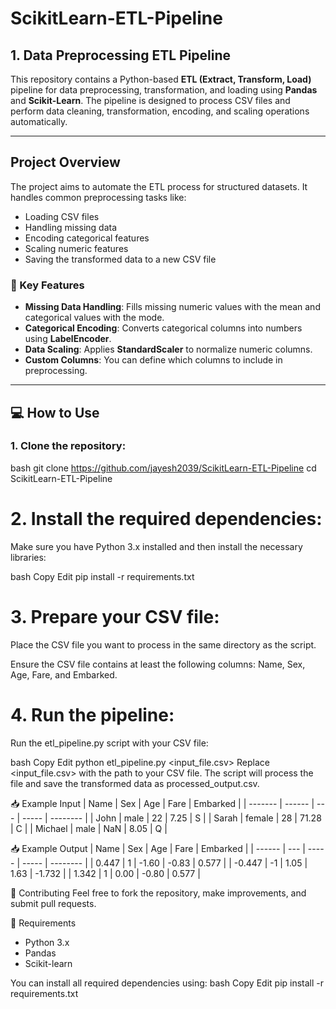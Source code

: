 # ScikitLearn-ETL-Pipeline

## 1. Data Preprocessing ETL Pipeline

This repository contains a Python-based **ETL (Extract, Transform, Load)** pipeline for data preprocessing, transformation, and loading using **Pandas** and **Scikit-Learn**. The pipeline is designed to process CSV files and perform data cleaning, transformation, encoding, and scaling operations automatically.

---

## Project Overview

The project aims to automate the ETL process for structured datasets. It handles common preprocessing tasks like:

- Loading CSV files  
- Handling missing data  
- Encoding categorical features  
- Scaling numeric features  
- Saving the transformed data to a new CSV file

### 🔑 Key Features

- **Missing Data Handling**: Fills missing numeric values with the mean and categorical values with the mode.  
- **Categorical Encoding**: Converts categorical columns into numbers using **LabelEncoder**.  
- **Data Scaling**: Applies **StandardScaler** to normalize numeric columns.  
- **Custom Columns**: You can define which columns to include in preprocessing.

---

## 💻 How to Use

### 1. Clone the repository:

bash
git clone https://github.com/jayesh2039/ScikitLearn-ETL-Pipeline
cd ScikitLearn-ETL-Pipeline

# 2. Install the required dependencies:

Make sure you have Python 3.x installed and then install the necessary libraries:

bash
Copy
Edit
pip install -r requirements.txt

# 3. Prepare your CSV file:

Place the CSV file you want to process in the same directory as the script.

Ensure the CSV file contains at least the following columns: Name, Sex, Age, Fare, and Embarked.

# 4. Run the pipeline:

Run the etl_pipeline.py script with your CSV file:

bash
Copy
Edit
python etl_pipeline.py <input_file.csv>
Replace <input_file.csv> with the path to your CSV file. The script will process the file and save the transformed data as processed_output.csv.

📥 Example Input
| Name    | Sex    | Age | Fare  | Embarked |
| ------- | ------ | --- | ----- | -------- |
| John    | male   | 22  | 7.25  | S        |
| Sarah   | female | 28  | 71.28 | C        |
| Michael | male   | NaN | 8.05  | Q        |


📥 Example Output
| Name   | Sex | Age   | Fare  | Embarked |
| ------ | --- | ----- | ----- | -------- |
| 0.447  | 1   | -1.60 | -0.83 | 0.577    |
| -0.447 | -1  | 1.05  | 1.63  | -1.732   |
| 1.342  | 1   | 0.00  | -0.80 | 0.577    |

🤝 Contributing
Feel free to fork the repository, make improvements, and submit pull requests.

🧰 Requirements
- Python 3.x
- Pandas
- Scikit-learn

You can install all required dependencies using:
bash
Copy
Edit
pip install -r requirements.txt
